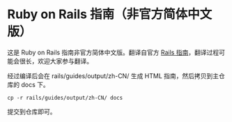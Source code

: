 # Ruby on Rails 指南（非官方简体中文版）

这是 Ruby on Rails 指南非官方简体中文版。翻译自官方 [Rails 指南](https://guides.rubyonrails.org/)，翻译过程可能会很长，欢迎大家参与翻译。

经过编译后会在 rails/guides/output/zh-CN/ 生成 HTML 指南，然后拷贝到主仓库的 docs 下。

```
cp -r rails/guides/output/zh-CN/ docs
```

提交到仓库即可。

